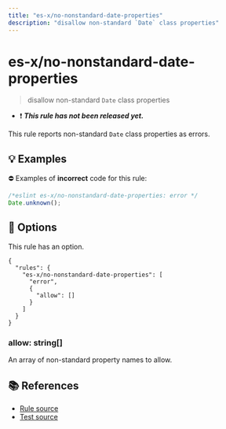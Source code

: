 ```yaml
---
title: "es-x/no-nonstandard-date-properties"
description: "disallow non-standard `Date` class properties"
---
```


# es-x/no-nonstandard-date-properties
> disallow non-standard `Date` class properties

- ❗ <badge text="This rule has not been released yet." vertical="middle" type="error"> ***This rule has not been released yet.*** </badge>

This rule reports non-standard `Date` class properties as errors.

## 💡 Examples

⛔ Examples of **incorrect** code for this rule:

<eslint-playground type="bad">

```js
/*eslint es-x/no-nonstandard-date-properties: error */
Date.unknown();
```

</eslint-playground>

## 🔧 Options

This rule has an option.

```jsonc
{
  "rules": {
    "es-x/no-nonstandard-date-properties": [
      "error",
      {
        "allow": []
      }
    ]
  }
}
```

### allow: string[]

An array of non-standard property names to allow.

## 📚 References

- [Rule source](https://github.com/eslint-community/eslint-plugin-es-x/blob/master/lib/rules/no-nonstandard-date-properties.js)
- [Test source](https://github.com/eslint-community/eslint-plugin-es-x/blob/master/tests/lib/rules/no-nonstandard-date-properties.js)
